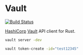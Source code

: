 # Vault

[![Build Status](https://travis-ci.org/ChrisMacNaughton/vault-rs.svg?branch=master)](https://travis-ci.org/ChrisMacNaughton/vault-rs)

[HashiCorp](https://hashicorp.com/) [Vault](https://www.vaultproject.io) API client for Rust.

```bash
vault server -dev
```

```bash
vault token-create -id="test12345"
```
